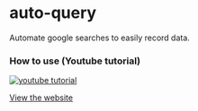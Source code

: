 # auto-query
Automate google searches to easily record data. 

### How to use (Youtube tutorial)
[![youtube tutorial](https://img.youtube.com/vi/0OZk5uGWZLM/0.jpg)](https://www.youtube.com/watch?v=0OZk5uGWZLM)




[View the website](https://auto-query.netlify.app/)

